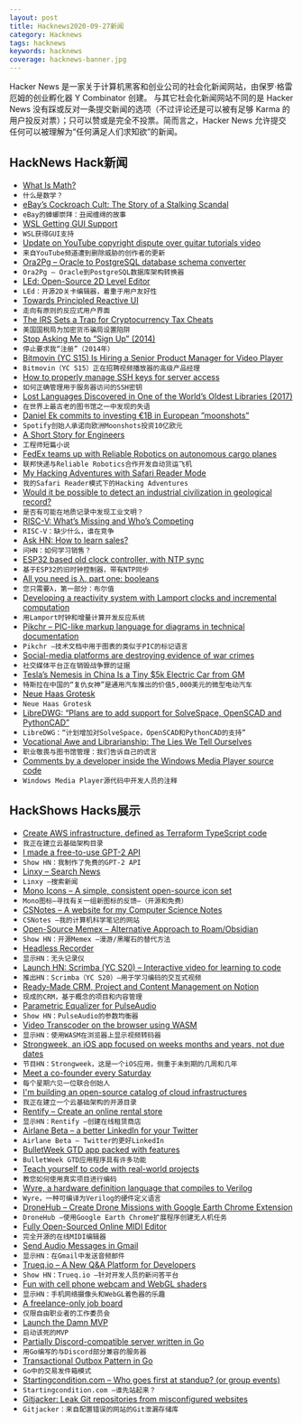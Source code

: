 ```yaml
---
layout: post
title: Hacknews2020-09-27新闻
category: Hacknews
tags: hacknews
keywords: hacknews
coverage: hacknews-banner.jpg
---
```


Hacker News 是一家关于计算机黑客和创业公司的社会化新闻网站，由保罗·格雷厄姆的创业孵化器 Y Combinator 创建。
与其它社会化新闻网站不同的是 Hacker News 没有踩或反对一条提交新闻的选项（不过评论还是可以被有足够 Karma 的用户投反对票）；只可以赞或是完全不投票。简而言之，Hacker News 允许提交任何可以被理解为“任何满足人们求知欲”的新闻。

## HackNews Hack新闻


- [What Is Math?](https://www.smithsonianmag.com/science-nature/what-math-180975882/)
- `什么是数学？`
- [eBay’s Cockroach Cult: The Story of a Stalking Scandal](https://www.nytimes.com/2020/09/26/technology/ebay-cockroaches-stalking-scandal.html)
- `eBay的蟑螂崇拜：丑闻缠绵的故事`
- [WSL Getting GUI Support](https://twitter.com/craigaloewen/status/1308452901266751488)
- `WSL获得GUI支持`
- [Update on YouTube copyright dispute over guitar tutorials video](https://www.youtube.com/watch?v=6F63x345mCA)
- `来自YouTube频道遭到删除威胁的创作者的更新`
- [Ora2Pg – Oracle to PostgreSQL database schema converter](https://www.ora2pg.com/)
- `Ora2Pg – Oracle到PostgreSQL数据库架构转换器`
- [LEd: Open-Source 2D Level Editor](https://deepnight.net/tools/led-2d-level-editor/)
- `LEd：开源2D关卡编辑器，着重于用户友好性`
- [Towards Principled Reactive UI](https://raphlinus.github.io/rust/druid/2020/09/25/principled-reactive-ui.html)
- `走向有原则的反应式用户界面`
- [The IRS Sets a Trap for Cryptocurrency Tax Cheats](https://www.wsj.com/articles/the-irs-sets-a-trap-for-cryptocurrency-tax-cheats-11601026202)
- `美国国税局为加密货币骗局设置陷阱`
- [Stop Asking Me to “Sign Up” (2014)](https://www.gkogan.co/blog/stop-asking-me-to-sign-up/)
- `停止要求我“注册”（2014年）`
- [Bitmovin (YC S15) Is Hiring a Senior Product Manager for Video Player](https://bitmovin.com/careers-legacy/4334773002/?gh_jid=4334773002)
- `Bitmovin（YC S15）正在招聘视频播放器的高级产品经理`
- [How to properly manage SSH keys for server access](https://www.paepper.com/blog/posts/how-to-properly-manage-ssh-keys-for-server-access/)
- `如何正确管理用于服务器访问的SSH密钥`
- [Lost Languages Discovered in One of the World’s Oldest Libraries (2017)](https://www.smithsonianmag.com/smart-news/long-lost-languages-found-manuscripts-egyptian-monastery-180964698/)
- `在世界上最古老的图书馆之一中发现的失语`
- [Daniel Ek commits to investing €1B in European ”moonshots”](https://sifted.eu/articles/spotifys-daniel-1bn-moonshots/)
- `Spotify创始人承诺向欧洲Moonshots投资10亿欧元`
- [A Short Story for Engineers](https://userweb.cs.txstate.edu/~br02/cs1428/ShortStoryForEngineers.htm)
- `工程师短篇小说`
- [FedEx teams up with Reliable Robotics on autonomous cargo planes](https://www.supplychaindive.com/news/fedex-reliable-robotics-autonomous-cargo-planes/585839/)
- `联邦快递与Reliable Robotics合作开发自动货运飞机`
- [My Hacking Adventures with Safari Reader Mode](https://payatu.com/blog/nikhil-mittal/my-hacking-adventures-with-safari-reader-mode)
- `我的Safari Reader模式下的Hacking Adventures`
- [Would it be possible to detect an industrial civilization in geological record?](https://arxiv.org/abs/1804.03748)
- `是否有可能在地质记录中发现工业文明？`
- [RISC-V: What’s Missing and Who’s Competing](https://semiengineering.com/risc-v-whats-missing-and-whos-competing/)
- `RISC-V：缺少什么，谁在竞争`
- [Ask HN: How to learn sales?](item?id=24601579)
- `问HN：如何学习销售？`
- [ESP32 based old clock controller, with NTP sync](https://smallhacks.wordpress.com/2020/09/26/esp32-based-old-clock-controller-with-ntp-sync/)
- `基于ESP32的旧时钟控制器，带有NTP同步`
- [All you need is λ, part one: booleans](https://antitypical.com/posts/2020-03-29-all-you-need-is-lambda-1-booleans/)
- `您只需要λ，第一部分：布尔值`
- [Developing a reactivity system with Lamport clocks and incremental computation](https://v5.chriskrycho.com/journal/autotracking-elegant-dx-via-cutting-edge-cs/)
- `用Lamport时钟和增量计算开发反应系统`
- [Pikchr – PIC-like markup language for diagrams in technical documentation](https://pikchr.org/home/doc/trunk/homepage.md)
- `Pikchr –技术文档中用于图表的类似于PIC的标记语言`
- [Social-media platforms are destroying evidence of war crimes](https://www.economist.com/middle-east-and-africa/2020/09/26/social-media-platforms-are-destroying-evidence-of-war-crimes)
- `社交媒体平台正在销毁战争罪的证据`
- [Tesla’s Nemesis in China Is a Tiny $5k Electric Car from GM](https://www.bloombergquint.com/business/tesla-s-nemesis-in-china-is-a-tiny-5-000-electric-car-from-gm)
- `特斯拉在中国的“复仇女神”是通用汽车推出的价值5,000美元的微型电动汽车`
- [Neue Haas Grotesk](http://www.fontbureau.com/NHG/)
- `Neue Haas Grotesk`
- [LibreDWG: “Plans are to add support for SolveSpace, OpenSCAD and PythonCAD”](http://www.gnu.org/software/libredwg/manual/html_node/Overview.html#Related-projects)
- `LibreDWG：“计划增加对SolveSpace，OpenSCAD和PythonCAD的支持”`
- [Vocational Awe and Librarianship: The Lies We Tell Ourselves](http://www.inthelibrarywiththeleadpipe.org/2018/vocational-awe/)
- `职业敬畏与图书馆管理：我们告诉自己的谎言`
- [Comments by a developer inside the Windows Media Player source code](https://pastebin.com/PTLeWhc2)
- `Windows Media Player源代码中开发人员的注释`


## HackShows Hacks展示

- [ Create AWS infrastructure, defined as Terraform TypeScript code](https://scaffold.sh)
- `我正在建立云基础架构目录`
- [ I made a free-to-use GPT-2 API](https://www.booste.io/pretrained-models)
- `Show HN：我制作了免费的GPT-2 API`
- [ Linxy – Search News](https://golinxy.com)
- `Linxy –搜索新闻`
- [ Mono Icons – A simple, consistent open-source icon set](https://icons.mono.company/)
- `Mono图标–寻找有关一组新图标的反馈–（开源和免费）`
- [ CSNotes – A website for my Computer Science Notes](https://csnotes.me/)
- `CSNotes –我的计算机科学笔记的网站`
- [ Open-Source Memex – Alternative Approach to Roam/Obsidian](https://www.steveliu.co/memex)
- `Show HN：开源Memex –漫游/黑曜石的替代方法`
- [ Headless Recorder](https://github.com/checkly/headless-recorder)
- `显示HN：无头记录仪`
- [Launch HN: Scrimba (YC S20) – Interactive video for learning to code](item?id=24579699)
- `推出HN：Scrimba（YC S20）–用于学习编码的交互式视频`
- [ Ready-Made CRM, Project and Content Management on Notion](https://optemization.com/preconceived)
- `现成的CRM，基于概念的项目和内容管理`
- [ Parametric Equalizer for PulseAudio](https://github.com/keur/prettyeq)
- `Show HN：PulseAudio的参数均衡器`
- [ Video Transcoder on the browser using WASM](https://modfy.video/)
- `显示HN：使用WASM在浏览器上显示视频转码器`
- [ Strongweek, an iOS app focused on weeks months and years, not due dates](https://www.strongweekapp.com/)
- `节目HN：Strongweek，这是一个iOS应用，侧重于未到期的几周和几年`
- [ Meet a co-founder every Saturday](https://cofounder.chat/)
- `每个星期六见一位联合创始人`
- [ I'm building an open-source catalog of cloud infrastructures](https://github.com/scaffold-sh/aws-static-website)
- `我正在建立一个云基础架构的开源目录`
- [ Rentify – Create an online rental store](https://rentify.store)
- `显示HN：Rentify –创建在线租赁商店`
- [ Airlane Beta – a better LinkedIn for your Twitter](https://beta.airlane.tech)
- `Airlane Beta – Twitter的更好LinkedIn`
- [ BulletWeek GTD app packed with features](https://bulletweek.app)
- `BulletWeek GTD应用程序具有许多功能`
- [ Teach yourself to code with real-world projects](https://codedamn.com)
- `教您如何使用真实项目进行编码`
- [ Wyre, a hardware definition language that compiles to Verilog](https://github.com/nickmqb/wyre)
- `Wyre，一种可编译为Verilog的硬件定义语言`
- [ DroneHub – Create Drone Missions with Google Earth Chrome Extension](https://chrome.google.com/webstore/detail/dronehub/hdegmjmhhealebfonambkbphnhepiaam?hl=en)
- `DroneHub –使用Google Earth Chrome扩展程序创建无人机任务`
- [ Fully Open-Sourced Online MIDI Editor](https://signal.vercel.app/)
- `完全开源的在线MIDI编辑器`
- [ Send Audio Messages in Gmail](https://nat.app/gmail-record-audio)
- `显示HN：在Gmail中发送音频邮件`
- [ Trueq.io – A New Q&A Platform for Developers](https://trueq.io/)
- `Show HN：Trueq.io –针对开发人员的新问答平台`
- [ Fun with cell phone webcam and WebGL shaders](https://acidicworks.github.io/AcidFilters/)
- `显示HN：手机网络摄像头和WebGL着色器的乐趣`
- [ A freelance-only job board](https://lancer.to)
- `仅限自由职业者的工作委员会`
- [ Launch the Damn MVP](https://www.launchthedamnmvp.com/)
- `启动该死的MVP`
- [ Partially Discord-compatible server written in Go](https://github.com/Ronsor/jangle-server)
- `用Go编写的与Discord部分兼容的服务器`
- [ Transactional Outbox Pattern in Go](https://github.com/obsidiandynamics/goharvest)
- `Go中的交易发件箱模式`
- [ Startingcondition.com – Who goes first at standup? (or group events)](https://startingcondition.com/)
- `Startingcondition.com –谁先站起来？ `
- [ Gitjacker: Leak Git repositories from misconfigured websites](https://github.com/liamg/gitjacker)
- `Gitjacker：来自配置错误的网站的Git泄漏存储库`

